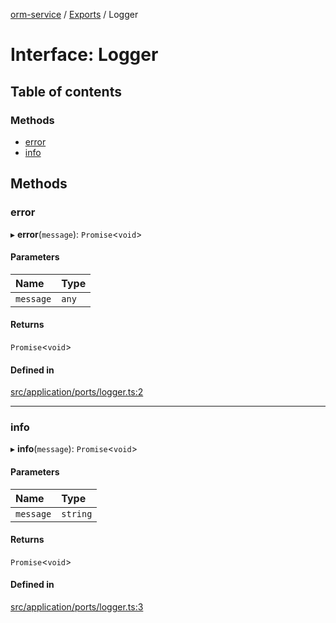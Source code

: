 [orm-service](../README.md) / [Exports](../modules.md) / Logger

# Interface: Logger

## Table of contents

### Methods

- [error](Logger.md#error)
- [info](Logger.md#info)

## Methods

### error

▸ **error**(`message`): `Promise`<`void`\>

#### Parameters

| Name | Type |
| :------ | :------ |
| `message` | `any` |

#### Returns

`Promise`<`void`\>

#### Defined in

[src/application/ports/logger.ts:2](https://github.com/FlavioLionelRita/lambdaorm-svc/blob/73e5767/src/application/ports/logger.ts#L2)

___

### info

▸ **info**(`message`): `Promise`<`void`\>

#### Parameters

| Name | Type |
| :------ | :------ |
| `message` | `string` |

#### Returns

`Promise`<`void`\>

#### Defined in

[src/application/ports/logger.ts:3](https://github.com/FlavioLionelRita/lambdaorm-svc/blob/73e5767/src/application/ports/logger.ts#L3)
